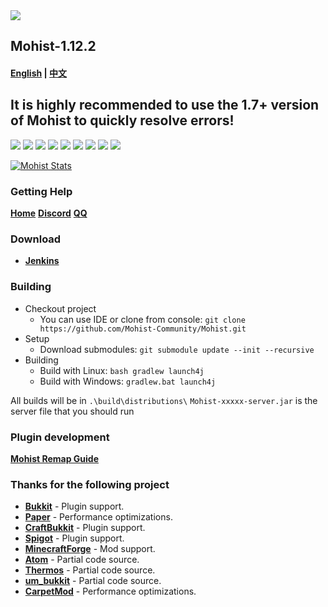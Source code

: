 <img src="https://i.loli.net/2020/02/28/vZRHJACadF7rgn5.png">

## Mohist-1.12.2
#### [English](https://github.com/Mohist-Community/Mohist/blob/1.12.2/README.md) | [中文](https://github.com/Mohist-Community/Mohist/blob/1.12.2/README-zh.md) 

## It is highly recommended to use the 1.7+ version of Mohist to quickly resolve errors!

[![](https://ci.codemc.org/buildStatus/icon?job=Mohist-Community%2FMohist-1.12.2)](https://ci.codemc.org/job/Mohist-Community/job/Mohist-1.12.2/)
![](https://img.shields.io/github/stars/Mohist-Community/Mohist.svg?label=Stars)
![](https://img.shields.io/github/license/Mohist-Community/Mohist.svg)
[![](https://img.shields.io/badge/Forge-1.12.2--14.23.5.2847-brightgreen.svg?colorB=26303d)](http://files.minecraftforge.net/maven/net/minecraftforge/forge/index_1.12.2.html)
[![](https://img.shields.io/badge/Paper-1.12.2-brightgreen.svg?colorB=DC3340)](https://papermc.io/downloads#Paper-1.12)
![](https://img.shields.io/badge/AdoptOpenJDK-8u242-brightgreen.svg?colorB=469C00)
![](https://img.shields.io/badge/Gradle-5.6.4-brightgreen.svg?colorB=469C00)
[![](https://img.shields.io/bstats/servers/3939?label=bStats%20Button)](https://bstats.org/plugin/bukkit/Mohist/3939)
[![](https://badges.crowdin.net/mohist/localized.svg)](https://crowdin.com/project/mohist)

[![Mohist Stats](https://bstats.org/signatures/bukkit/Mohist.svg)](https://bstats.org/plugin/bukkit/Mohist/3939)

### Getting Help
   [**Home**](https://mohist.red/)
   [**Discord**](https://discord.gg/ZgXjHGd)
   [**QQ**](https://jq.qq.com/?_wv=1027&k=5YIRYnH)  
   
### Download
* [**Jenkins**](https://ci.codemc.org/job/Mohist-Community/job/Mohist-1.12.2/)

### Building
* Checkout project
  * You can use IDE or clone from console:
  `git clone https://github.com/Mohist-Community/Mohist.git`
* Setup
  * Download submodules:
  `git submodule update --init --recursive`
* Building
  * Build with Linux:
  `bash gradlew launch4j`
  * Build with Windows:
  `gradlew.bat launch4j `

All builds will be in `.\build\distributions\` 
`Mohist-xxxxx-server.jar` is the server file that you should run

### Plugin development
 [**Mohist Remap Guide**](https://github.com/Mohist-Community/MohistRemapGuide)

### Thanks for the following project
* [**Bukkit**](https://hub.spigotmc.org/stash/scm/spigot/bukkit.git) - Plugin support.
* [**Paper**](https://github.com/PaperMC/Paper.git) - Performance optimizations.
* [**CraftBukkit**](https://hub.spigotmc.org/stash/scm/spigot/craftbukkit.git) - Plugin support.
* [**Spigot**](https://hub.spigotmc.org/stash/scm/spigot/spigot.git) - Plugin support.
* [**MinecraftForge**](https://github.com/MinecraftForge/MinecraftForge.git) - Mod support.
* [**Atom**](https://gitlab.com/divinecode/atom/Atom.git) - Partial code source.
* [**Thermos**](https://github.com/CyberdyneCC/Thermos.git) - Partial code source.
* [**um_bukkit**](https://github.com/TechCatOther/um_bukkit.git) - Partial code source.
* [**CarpetMod**](https://github.com/gnembon/carpetmod112.git) - Performance optimizations.
